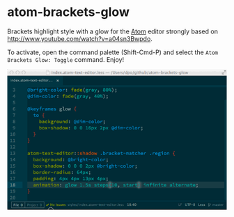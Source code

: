 # atom-brackets-glow

Brackets highlight style with a glow for the [Atom](https://atom.io) editor strongly based on http://www.youtube.com/watch?v=a04sn3Bwpdo.

To activate, open the command palette (Shift-Cmd-P) and select the `Atom Brackets Glow: Toggle` command. Enjoy!

![screenshot](https://raw.githubusercontent.com/dpo/atom-brackets-glow/master/screenshot/atom-brackets-glow-demo.gif)
